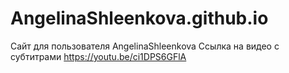 # AngelinaShleenkova.github.io
Сайт для пользователя AngelinaShleenkova
Ссылка на видео с субтитрами  https://youtu.be/ci1DPS6GFlA
